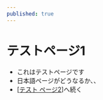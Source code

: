 ```yaml
---
published: true
---
```


# テストページ1

- これはテストページです
- 日本語ページがどうなるか、、
- [[テスト ページ2]]へ続く

[//begin]: # "Autogenerated link references for markdown compatibility"
[テスト ページ2]: <テスト ページ2.md> "テスト ページ2"
[//end]: # "Autogenerated link references"